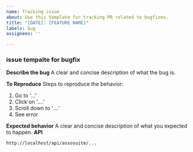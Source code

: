```yaml
---
name: Tracking issue
about: Use this template for tracking PR related to bugfixes.
title: "[DATE]: [FEATURE NAME]"
labels: bug
assignees: ''

---
```


### issue tempalte for bugfix
**Describe the bug**
A clear and concise description of what the bug is.

**To Reproduce**
Steps to reproduce the behavior:
1. Go to '...'
2. Click on '....'
3. Scroll down to '....'
4. See error

**Expected behavior**
A clear and concise description of what you expected to happen.
**API**
```bash
http://localhost/api/assosuite/...
```



